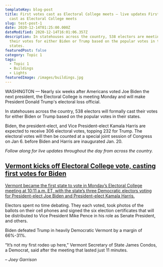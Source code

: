 ```yaml
---
templateKey: blog-post
title: First votes cast as Electoral College meets – live updates First votes
  cast as Electoral College meets
slug: test-post-1
date: 2020-12-14T01:25:00.000Z
dateModified: 2020-12-14T16:01:06.357Z
description: In statehouses across the country, 538 electors are meeting to cast
  their votes for either Biden or Trump based on the popular votes in their
  states.
featuredPost: false
category: Topic 1
tags:
  - Topic 1
  - Buildings
  - Lights
featuredImage: /images/buildings.jpg
---
```

<!--StartFragment-->

WASHINGTON — Nearly six weeks after Americans voted Joe Biden the next president, the Electoral College is meeting Monday and will make President Donald Trump's electoral loss official.

In statehouses across the country, 538 electors will formally cast their votes for either Biden or Trump based on the popular votes in their states.

Biden, the president-elect, and Vice President-elect Kamala Harris are expected to receive 306 electoral votes, topping 232 for Trump. The electoral votes will then be counted at a special joint session of Congress on Jan 6. before Biden and Harris are inaugurated Jan. 20.

*Follow along for live updates throughout the day from across the country.*

## [Vermont kicks off Electoral College vote, casting first votes for Biden](<>)

[Vermont became the first state to vote in Monday’s Electoral College meeting at 10:11 a.m. ET, with the state’s three Democratic electors voting for President-elect Joe Biden and President-elect Kamala Harris.](<>)

Electors spent no time debating. They each voted, took photos of the ballots on their cell phones and signed the six election certificates that will be distributed to Vice President Mike Pence in his role as Senate President, and others.

Biden defeated Trump in heavily Democratic Vermont by a margin of 66%-31%.

“It’s not my first rodeo up here,” Vermont Secretary of State James Condos, a Democrat, said after the meeting that lasted just 11 minutes.

*– Joey Garrison*

<!--EndFragment-->